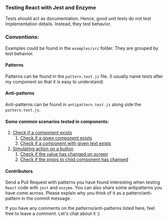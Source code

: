 ### Testing React with Jest and Enzyme

Tests should act as documentation. Hence, good unit tests do not test implementation details. Instead, they test behavior. 

### Conventions:
Examples could be found in the `examples/src` folder. They are grouped by test behavior.

#### Patterns
Patterns can be found in the `pattern.test.js` file. (I usually name tests after my component so that it is easy to understand)

#### Anti-patterns
Anti-patterns can be found in `antipattern.test.js` along side the `pattern.test.js`. 

#### Some common scenarios tested in components:
1. [Check if a component exists](examples/src/1_component_exists/pattern.test.js)
    1. [Check if a given component exists](examples/src/1_component_exists/pattern.test.js#:6)
    2. [Check if a component with given text exists](examples/src/1_component_exists/pattern.test.js#L12)
2. [Simulating action on a button](examples/src/2_click/pattern.test.js)
    1. [Check if the value has changed on screen](examples/src/2_click/pattern.test.js#L7)
    2. [Check if the props to child component has changed](examples/src/2_click/pattern.test.js#L15)        

#### Contributors
Send a Pull Request with patterns you have found interesting when testing `React` code with `jest` and `enzyme`. You can also share some antipatterns you have come across. Please explain why you think of it as a pattern/anti-pattern in the commit message. 

If you have any comments on the patterns/anti-patterns listed here, feel free to leave a comment. Let's chat about it :) 